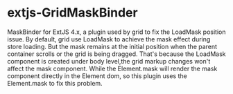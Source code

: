 extjs-GridMaskBinder
====================

MaskBinder for ExtJS 4.x, a plugin used by grid to fix the LoadMask position issue.
By default, grid use LoadMask to achieve the mask effect during store loading.
But the mask remains at the initial position when the parent container scrolls or the grid is being dragged.
That's because the LoadMask component is created under body level,the grid markup changes won't affect the mask component.
While the Element.mask will render the mask component directly in the Element dom, so this plugin uses the Element.mask to fix this problem.

